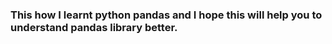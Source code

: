 ### This how I learnt python pandas and I hope this will help you to understand pandas library better.
